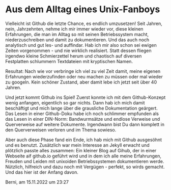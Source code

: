 # Aus dem Alltag eines Unix-Fanboys

Vielleicht ist Github die letzte Chance, es endlich umzusetzen! Seit Jahren, nein, Jahrzehnten, nehme ich mir immer wieder vor, diese kleinen Erfahrungen, die man im Alltag so mit seinen Betriebssystem macht, niederzuschreiben und damit zu dokumentieren. Und das auch noch analytisch und gut les- und auffindar. Hab ich mir also schon sei ewigen Zeiten vorgenommen - und nie wirklich realisiert. Statt dessen fliegen irgendwo kleine Schmierzettel herum und chaotisch auf diversen Festplatten schlummern Textdateien mit kryptischen Namen. 

Resultat: Nach wie vor verbringe ich viel zu viel Zeit damit, meine eigenen Erfahrungen wiederzufinden oder neu machen zu müssen oder mal wieder zu googeln. Kein schöner Zustand, aber damit lebe ich jetzt seit über 40 Jahren.

Und jetzt kommt Github ins Spiel! Zuerst konnte ich mit dem Github-Konzept wenig anfangen, eigentlich so gar nichts. Dann hab ich mich damit beschäftigt und mich lange über die grausliche Dokumentation geärgert. Das Lesen in einer Github-Doku habe ich noch schlimmer empfunden als das Lesen in einer DIN-Norm: Bandwurmsätze und endlose Verweise und Querverweise auf weitere Dokumente. Irgendwann bist Du dann komplett in den Querverweisen verloren und im Thema sowieso.

Aber auch diese Phase fand ein Ende, ich hab mich mit Github ausgesöhnt und es benutzt. Zusätzlich war mein Interesse an Jekyll erwacht und plötzlich passte alles zusammen: Ein kleiner Blog auf Gihub, der in einer Webseite aif github.io geführt wird und in dem ich alle meine Erfahrungen, Freuden und Leiden mit unixoiden Betriebssystemen dokumentieren werde. Nützlich, hilfreich und dazu noch mit Vergügen - perfekt, so wirds gemacht. Und das hier ist der Anfang davon.

Berni, am 15.11.2022 um 23:27

